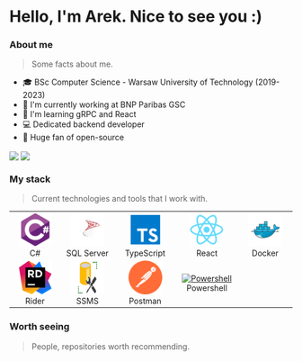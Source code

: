 <h1 algin="left">Hello, I'm Arek. Nice to see you :)</h1>
<h3 align="left">About me</h3>

>Some facts about me.

- :mortar_board: BSc Computer Science - Warsaw University of Technology (2019-2023)
- :office: I'm currently working at BNP Paribas GSC
- :seedling: I'm learning gRPC and React
- :computer: Dedicated backend developer
- :purple_heart: Huge fan of open-source
  
<img align="center" src="https://github-readme-stats.vercel.app/api/top-langs/?username=Kasprzak-Arkadiusz&hide=HTML&exclude_repo=RailwayTicketsWebsite,Programowanie-aplikacji-mobilnych-i-webowych,BlazorPWA,WPF-Application-calculate-future-child-height-and-weight&layout=compact&langs_count=6&theme=tokyonight" />
<img align="center" src="https://github-readme-stats.vercel.app/api?username=Kasprzak-Arkadiusz&hide=issues&count_private=true&show_icons=true&theme=tokyonight"/>
  
<h3 align="left">My stack</h3>

>Current technologies and tools that I work with.

<table>
  </tr>
     <td align="center" width="120">
        <a href="#technology">
          <img src="./images/csharp.svg" width="60" height="60" alt="C#" />
        </a>
        <br>C#
      </td>
      <td align="center" width="120">
        <a href="#technology">
          <img src="./images/sql-server.svg" width="60" height="60" alt="SQL Server" />
        </a>
        <br>SQL Server
      </td>
      <td align="center" width="120">
        <a href="#technology">
          <img src="./images/typescript.svg" width="60" height="60" alt="TypeScript" />
        </a>
        <br>TypeScript
      </td>
      <td align="center" width="120">
        <a href="#technology">
          <img src="./images/react.svg" width="60" height="60" alt="React" />
        </a>
        <br>React
      </td>
      <td align="center" width="120">
        <a href="#technology">
          <img src="./images/docker.svg" width="60" height="60" alt="Docker" />
        </a>
        <br>Docker
      </td>
     </tr>
     <tr>
      <td align="center" width="120">
        <a href="#technology">
          <img src="./images/Rider.svg" width="60" height="60" alt="Rider" />
        </a>
        <br>Rider
      </td>
      <td align="center" width="120">
        <a href="#technology">
          <img src="./images/ssms.svg" width="60" height="60" alt="SSMS" />
        </a>
        <br>SSMS
      </td>
      <td align="center" width="120">
        <a href="#technology">
          <img src="./images/postman.svg" width="60" height="60" alt="postman" />
        </a>
        <br>Postman
      </td>
            <td align="center" width="120">
        <a href="#macropower-tech">
          <img src="https://raw.githubusercontent.com/PowerShell/PowerShell/master/assets/ps_black_128.svg" width="48" height="48" alt="Powershell" />
        </a>
        <br>Powershell
      </td>
    </tr>
</table>

<h3 align="left">Worth seeing</h3>

>People, repositories worth recommending.
